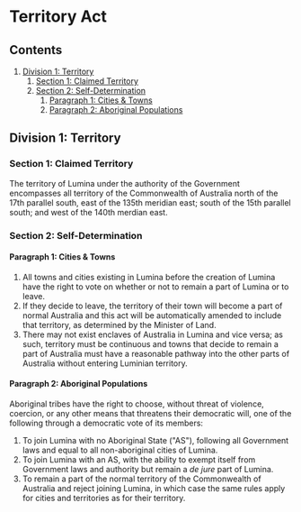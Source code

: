 # Territory Act

## Contents

1. [Division 1: Territory](https://github.com/lumina-gov/acts/blob/main/in_force/territory.md#division-1-territory)
    1. [Section 1: Claimed Territory](https://github.com/lumina-gov/acts/blob/main/in_force/territory.md#section-1-claimed-territory)
    2. [Section 2: Self-Determination](https://github.com/lumina-gov/acts/blob/main/in_force/territory.md#section-2-self-determination)
        1. [Paragraph 1: Cities & Towns](https://github.com/lumina-gov/acts/blob/main/in_force/territory.md#paragraph-1-cities--towns)
        2. [Paragraph 2: Aboriginal Populations](https://github.com/lumina-gov/acts/blob/main/in_force/territory.md#paragraph-2-aboriginal-populations)

## Division 1: Territory
### Section 1: Claimed Territory
The territory of Lumina under the authority of the Government encompasses all territory of the Commonwealth of Australia north of the 17th parallel south, east of the 135th meridian east; south of the 15th parallel south; and west of the 140th merdian east.

### Section 2: Self-Determination
#### Paragraph 1: Cities & Towns
1. All towns and cities existing in Lumina before the creation of Lumina have the right to vote on whether or not to remain a part of Lumina or to leave.
2. If they decide to leave, the territory of their town will become a part of normal Australia and this act will be automatically amended to include that territory, as determined by the Minister of Land.
3. There may not exist enclaves of Australia in Lumina and vice versa; as such, territory must be continuous and towns that decide to remain a part of Australia must have a reasonable pathway into the other parts of Australia without entering Luminian territory.

#### Paragraph 2: Aboriginal Populations
Aboriginal tribes have the right to choose, without threat of violence, coercion, or any other means that threatens their democratic will, one of the following through a democratic vote of its members:
1. To join Lumina with no Aboriginal State ("AS"), following all Government laws and equal to all non-aboriginal cities of Lumina.
2. To join Lumina with an AS, with the ability to exempt itself from Government laws and authority but remain a *de jure* part of Lumina.
3. To remain a part of the normal territory of the Commonwealth of Australia and reject joining Lumina, in which case the same rules apply for cities and territories as for their territory.
